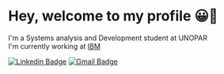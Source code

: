 # Hey, welcome to my profile 😀👋

I'm a Systems analysis and Development student at UNOPAR      
I'm currently working at [IBM](https://www.ibm.com/)              
 
[![Linkedin Badge](https://img.shields.io/badge/-Hugo%20Barreto-029AFF?style=flat-square&logo=Linkedin&logoColor=white&link=https://www.linkedin.com/in/hugo-barreto-665bba1b7/)](https://www.linkedin.com/in/hugo-barreto-665bba1b7/) 
[![Gmail Badge](https://img.shields.io/badge/-hbferreira1@gmail.com-029AFF?style=flat-square&logo=Gmail&logoColor=white&link=mailto:hbferreira1@gmail.com)](mailto:hbferreira1@gmail.com)            

<!---
hbferreira1/hbferreira1 is a ✨ special ✨ repository because its `README.md` (this file) appears on your GitHub profile.
You can click the Preview link to take a look at your changes.
--->

